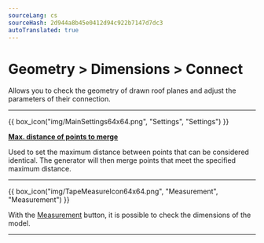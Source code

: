 ```yaml
---
sourceLang: cs
sourceHash: 2d944a8b45e0412d94c922b7147d7dc3
autoTranslated: true
---
```


# Geometry &gt; Dimensions &gt; Connect

  <p>Allows you to check the geometry of drawn roof planes and adjust the parameters of their connection.</p>

  <hr class="main">

{{ box_icon("img/MainSettings64x64.png", "Settings", "Settings") }}

  <p><b><u>Max. distance of points to merge</u></b></p>

  <p>
  Used to set the maximum distance between points that can be considered identical. The generator will then merge points that meet the specified maximum distance.
  </p>

  <hr class="main">

{{ box_icon("img/TapeMeasureIcon64x64.png", "Measurement", "Measurement") }}

  <p>With the <u>Measurement</u> button, it is possible to check the dimensions of the model.</p>

  <hr class="main">

<!-- product: HiStruct Roofs -->